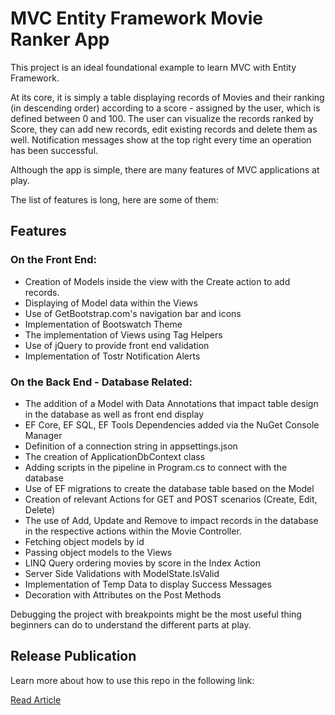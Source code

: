 # MVC Entity Framework Movie Ranker App

This project is an ideal foundational example to learn MVC with Entity Framework.

At its core, it is simply a table displaying records of Movies and their ranking (in descending order) according to a score - assigned by the user, which is defined between 0 and 100. The user can visualize the records ranked by Score, they can add new records, edit existing records and delete them as well. Notification messages show at the top right every time an operation has been successful.

Although the app is simple, there are many features of MVC applications at play.

The list of features is long, here are some of them:

## Features

### On the Front End:
- Creation of Models inside the view with the Create action to add records.
- Displaying of Model data within the Views
- Use of GetBootstrap.com's navigation bar and icons
- Implementation of Bootswatch Theme
- The implementation of Views using Tag Helpers
- Use of jQuery to provide front end validation
- Implementation of Tostr Notification Alerts

### On the Back End - Database Related:
- The addition of a Model with Data Annotations that impact table design in the database as well as front end display
- EF Core, EF SQL, EF Tools Dependencies added via the NuGet Console Manager
- Definition of a connection string in appsettings.json
- The creation of ApplicationDbContext class
- Adding scripts in the pipeline in Program.cs to connect with the database 
- Use of EF migrations to create the database table based on the Model
- Creation of relevant Actions for GET and POST scenarios (Create, Edit, Delete)
- The use of Add, Update and Remove to impact records in the database in the respective actions within the Movie Controller.
- Fetching object models by id
- Passing object models to the Views
- LINQ Query ordering movies by score in the Index Action
- Server Side Validations with ModelState.IsValid
- Implementation of Temp Data to display Success Messages
- Decoration with Attributes on the Post Methods

Debugging the project with breakpoints might be the most useful thing beginners can do to understand the different parts at play. 

## Release Publication

Learn more about how to use this repo in the following link:

[Read Article](https://dev.to/josemariairiarte/create-a-basic-crud-app-with-net-mvc-ef-35in)
